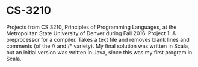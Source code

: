 # CS-3210
Projects from CS 3210, Principles of Programming Languages, at the Metropolitan State University of Denver during Fall 2016.
Project 1: A preprocessor for a compiler. Takes a text file and removes blank lines and comments (of the // and /* variety).
           My final solution was written in Scala, but an initial version was written in Java, since this was my first program
           in Scala.
